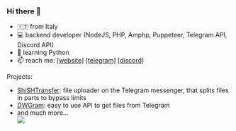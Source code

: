 ### Hi there 👋
- 🇮🇹 from Italy
- 💻 backend developer (NodeJS, PHP, Amphp, Puppeteer, Telegram API, Discord API)
- 🐍 learning Python
- 📫 reach me: [\[website\]](https://shish.cat) [\[telegram\]](https://t.me/shishcat) [\[discord\]](https://discord.gg/5ffUy93Cs8)

Projects: 
- [ShiSHTransfer](https://github.com/shishcat/ShiSHTransfer): file uploader on the Telegram messenger, that splits files in parts to bypass limits
- [DWGram](https://github.com/ShiSHcat/dwgram-public): easy to use API to get files from Telegram
- and much more...\
![](https://komarev.com/ghpvc/?username=shishcat)
